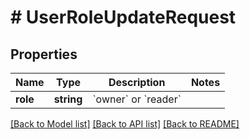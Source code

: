 # # UserRoleUpdateRequest

## Properties

Name | Type | Description | Notes
------------ | ------------- | ------------- | -------------
**role** | **string** | &#x60;owner&#x60; or &#x60;reader&#x60; |

[[Back to Model list]](../../README.md#models) [[Back to API list]](../../README.md#endpoints) [[Back to README]](../../README.md)
